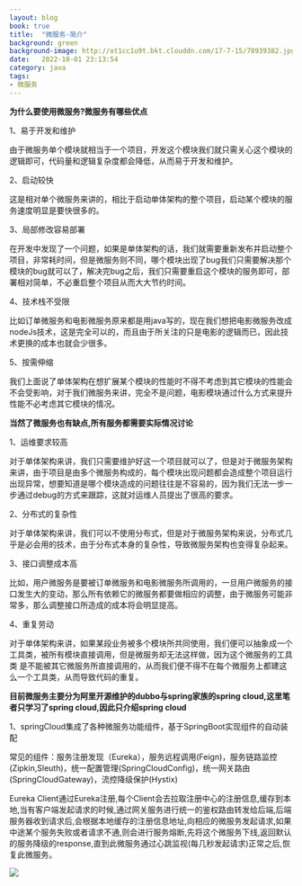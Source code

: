 ```yaml
---
layout: blog
book: true
title:  "微服务-简介"
background: green
background-image: http://ot1cc1u9t.bkt.clouddn.com/17-7-15/78939382.jpg
date:   2022-10-01 23:13:54
category: java
tags:
- 微服务 
---
```


<b>为什么要使用微服务?微服务有哪些优点</b>

1、易于开发和维护

由于微服务单个模块就相当于一个项目，开发这个模块我们就只需关心这个模块的逻辑即可，代码量和逻辑复杂度都会降低，从而易于开发和维护。

2、启动较快

这是相对单个微服务来讲的，相比于启动单体架构的整个项目，启动某个模块的服务速度明显是要快很多的。

3、局部修改容易部署

在开发中发现了一个问题，如果是单体架构的话，我们就需要重新发布并启动整个项目，非常耗时间，但是微服务则不同，哪个模块出现了bug我们只需要解决那个模块的bug就可以了，解决完bug之后，我们只需要重启这个模块的服务即可，部署相对简单，不必重启整个项目从而大大节约时间。

4、技术栈不受限

比如订单微服务和电影微服务原来都是用java写的，现在我们想把电影微服务改成nodeJs技术，这是完全可以的，而且由于所关注的只是电影的逻辑而已，因此技术更换的成本也就会少很多。

5、按需伸缩

我们上面说了单体架构在想扩展某个模块的性能时不得不考虑到其它模块的性能会不会受影响，对于我们微服务来讲，完全不是问题，电影模块通过什么方式来提升性能不必考虑其它模块的情况。

<b>当然了微服务也有缺点,所有服务都需要实际情况讨论</b>

1、运维要求较高

对于单体架构来讲，我们只需要维护好这一个项目就可以了，但是对于微服务架构来讲，由于项目是由多个微服务构成的，每个模块出现问题都会造成整个项目运行出现异常，想要知道是哪个模块造成的问题往往是不容易的，因为我们无法一步一步通过debug的方式来跟踪，这就对运维人员提出了很高的要求。

2、分布式的复杂性

对于单体架构来讲，我们可以不使用分布式，但是对于微服务架构来说，分布式几乎是必会用的技术，由于分布式本身的复杂性，导致微服务架构也变得复杂起来。

3、接口调整成本高

比如，用户微服务是要被订单微服务和电影微服务所调用的，一旦用户微服务的接口发生大的变动，那么所有依赖它的微服务都要做相应的调整，由于微服务可能非常多，那么调整接口所造成的成本将会明显提高。

4、重复劳动

对于单体架构来讲，如果某段业务被多个模块所共同使用，我们便可以抽象成一个工具类，被所有模块直接调用，但是微服务却无法这样做，因为这个微服务的工具类
是不能被其它微服务所直接调用的，从而我们便不得不在每个微服务上都建这么一个工具类，从而导致代码的重复。

<b>目前微服务主要分为阿里开源维护的dubbo与spring家族的spring cloud,这里笔者只学习了spring cloud,因此只介绍spring cloud</b>

1、springCloud集成了各种微服务功能组件，基于SpringBoot实现组件的自动装配

常见的组件：服务注册发现（Eureka），服务远程调用(Feign)，服务链路监控(Zipkin,Sleuth)，统一配置管理(SpringCloudConfig)，统一网关路由(SpringCloudGateway)，流控降级保护(Hystix)

Eureka Client通过Eureka注册,每个Client会去拉取注册中心的注册信息,缓存到本地,当有客户端发起请求的时候,通过网关服务进行统一的鉴权路由转发给后端,后端服务器收到请求后,会根据本地缓存的注册信息地址,向相应的微服务发起请求,如果中途某个服务失败或者请求不通,则会进行服务熔断,先将这个微服务下线,返回默认的服务降级的response,直到此微服务通过心跳监视(每几秒发起请求)正常之后,恢复此微服务。

<img src="{{ site.url }}/style/images/cloud_introduction.png"/>




	

